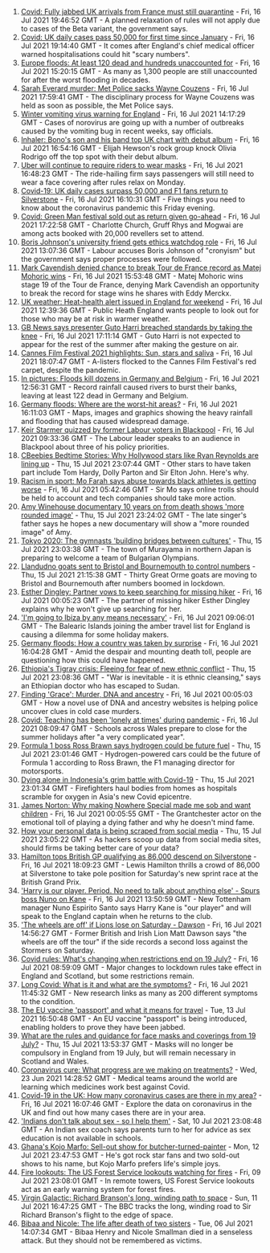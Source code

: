 1. [Covid: Fully jabbed UK arrivals from France must still quarantine](https://www.bbc.co.uk/news/uk-57869880) - Fri, 16 Jul 2021 19:46:52 GMT - A planned relaxation of rules will not apply due to cases of the Beta variant, the government says.
2. [Covid: UK daily cases pass 50,000 for first time since January](https://www.bbc.co.uk/news/uk-57867990) - Fri, 16 Jul 2021 19:14:40 GMT - It comes after England's chief medical officer warned hospitalisations could hit "scary numbers".
3. [Europe floods: At least 120 dead and hundreds unaccounted for](https://www.bbc.co.uk/news/world-europe-57858829) - Fri, 16 Jul 2021 15:20:15 GMT - As many as 1,300 people are still unaccounted for after the worst flooding in decades.
4. [Sarah Everard murder: Met Police sacks Wayne Couzens](https://www.bbc.co.uk/news/uk-england-london-57869528) - Fri, 16 Jul 2021 17:59:41 GMT - The disciplinary process for Wayne Couzens was held as soon as possible, the Met Police says.
5. [Winter vomiting virus warning for England](https://www.bbc.co.uk/news/health-57865112) - Fri, 16 Jul 2021 14:17:29 GMT - Cases of norovirus are going up with a number of outbreaks caused by the vomiting bug in recent weeks, say officials.
6. [Inhaler: Bono's son and his band top UK chart with debut album](https://www.bbc.co.uk/news/entertainment-arts-57864034) - Fri, 16 Jul 2021 16:54:16 GMT - Elijah Hewson's rock group knock Olivia Rodrigo off the top spot with their debut album.
7. [Uber will continue to require riders to wear masks](https://www.bbc.co.uk/news/business-57865707) - Fri, 16 Jul 2021 16:48:23 GMT - The ride-hailing firm says passengers will still need to wear a face covering after rules relax on Monday.
8. [Covid-19: UK daily cases surpass 50,000 and F1 fans return to Silverstone](https://www.bbc.co.uk/news/uk-57865573) - Fri, 16 Jul 2021 16:10:31 GMT - Five things you need to know about the coronavirus pandemic this Friday evening.
9. [Covid: Green Man festival sold out as return given go-ahead](https://www.bbc.co.uk/news/uk-wales-57823405) - Fri, 16 Jul 2021 17:22:58 GMT - Charlotte Church, Gruff Rhys and Mogwai are among acts booked with 20,000 revellers set to attend.
10. [Boris Johnson's university friend gets ethics watchdog role](https://www.bbc.co.uk/news/uk-politics-57860969) - Fri, 16 Jul 2021 13:07:36 GMT - Labour accuses Boris Johnson of "cronyism" but the government says proper processes were followed.
11. [Mark Cavendish denied chance to break Tour de France record as Matej Mohoric wins](https://www.bbc.co.uk/sport/cycling/57855534) - Fri, 16 Jul 2021 15:53:48 GMT - Matej Mohoric wins stage 19 of the Tour de France, denying Mark Cavendish an opportunity to break the record for stage wins he shares with Eddy Merckx.
12. [UK weather: Heat-health alert issued in England for weekend](https://www.bbc.co.uk/news/uk-57858950) - Fri, 16 Jul 2021 12:39:36 GMT - Public Heath England wants people to look out for those who may be at risk in warmer weather.
13. [GB News says presenter Guto Harri breached standards by taking the knee](https://www.bbc.co.uk/news/entertainment-arts-57862332) - Fri, 16 Jul 2021 17:11:14 GMT - Guto Harri is not expected to appear for the rest of the summer after making the gesture on air.
14. [Cannes Film Festival 2021 highlights: Sun, stars and saliva](https://www.bbc.co.uk/news/entertainment-arts-57864015) - Fri, 16 Jul 2021 18:07:47 GMT - A-listers flocked to the Cannes Film Festival's red carpet, despite the pandemic.
15. [In pictures: Floods kill dozens in Germany and Belgium](https://www.bbc.co.uk/news/world-europe-57858826) - Fri, 16 Jul 2021 12:56:31 GMT - Record rainfall caused rivers to burst their banks, leaving at least 122 dead in Germany and Belgium.
16. [Germany floods: Where are the worst-hit areas?](https://www.bbc.co.uk/news/world-europe-57862894) - Fri, 16 Jul 2021 16:11:03 GMT - Maps, images and graphics showing the heavy rainfall and flooding that has caused widespread damage.
17. [Keir Starmer quizzed by former Labour voters in Blackpool](https://www.bbc.co.uk/news/uk-politics-57849730) - Fri, 16 Jul 2021 09:33:36 GMT - The Labour leader speaks to an audience in Blackpool about three of his policy priorities.
18. [CBeebies Bedtime Stories: Why Hollywood stars like Ryan Reynolds are lining up](https://www.bbc.co.uk/news/entertainment-arts-57827931) - Thu, 15 Jul 2021 23:07:44 GMT - Other stars to have taken part include Tom Hardy, Dolly Parton and Sir Elton John. Here's why.
19. [Racism in sport: Mo Farah says abuse towards black athletes is getting worse](https://www.bbc.co.uk/news/uk-57857993) - Fri, 16 Jul 2021 05:42:46 GMT - Sir Mo says online trolls should be held to account and tech companies should take more action.
20. [Amy Winehouse documentary 10 years on from death shows 'more rounded image'](https://www.bbc.co.uk/news/entertainment-arts-57850132) - Thu, 15 Jul 2021 23:24:02 GMT - The late singer's father says he hopes a new documentary will show a "more rounded image" of Amy.
21. [Tokyo 2020: The gymnasts 'building bridges between cultures'](https://www.bbc.co.uk/news/world-asia-57839224) - Thu, 15 Jul 2021 23:03:38 GMT - The town of Murayama in northern Japan is preparing to welcome a team of Bulgarian Olympians.
22. [Llandudno goats sent to Bristol and Bournemouth to control numbers](https://www.bbc.co.uk/news/uk-wales-57849393) - Thu, 15 Jul 2021 21:15:38 GMT - Thirty Great Orme goats are moving to Bristol and Bournemouth after numbers boomed in lockdown.
23. [Esther Dingley: Partner vows to keep searching for missing hiker](https://www.bbc.co.uk/news/uk-england-tyne-57818035) - Fri, 16 Jul 2021 00:05:23 GMT - The partner of missing hiker Esther Dingley explains why he won't give up searching for her.
24. ['I'm going to Ibiza by any means necessary'](https://www.bbc.co.uk/news/newsbeat-57856616) - Fri, 16 Jul 2021 09:06:01 GMT - The Balearic Islands joining the amber travel list for England is causing a dilemma for some holiday makers.
25. [Germany floods: How a country was taken by surprise](https://www.bbc.co.uk/news/world-europe-57867773) - Fri, 16 Jul 2021 16:04:28 GMT - Amid the despair and mounting death toll, people are questioning how this could have happened.
26. [Ethiopia's Tigray crisis: Fleeing for fear of new ethnic conflict](https://www.bbc.co.uk/news/world-africa-57818673) - Thu, 15 Jul 2021 23:08:36 GMT - "War is inevitable - it is ethnic cleansing," says an Ethiopian doctor who has escaped to Sudan.
27. [Finding 'Grace': Murder, DNA and ancestry](https://www.bbc.co.uk/news/technology-57801794) - Fri, 16 Jul 2021 00:05:03 GMT - How a novel use of DNA and ancestry websites is helping police uncover clues in cold case murders.
28. [Covid: Teaching has been 'lonely at times' during pandemic](https://www.bbc.co.uk/news/uk-wales-57852713) - Fri, 16 Jul 2021 08:09:47 GMT - Schools across Wales prepare to close for the summer holidays after "a very complicated year".
29. [Formula 1 boss Ross Brawn says hydrogen could be future fuel](https://www.bbc.co.uk/sport/formula1/57842205) - Thu, 15 Jul 2021 23:01:46 GMT - Hydrogen-powered cars could be the future of Formula 1 according to Ross Brawn, the F1 managing director for motorsports.
30. [Dying alone in Indonesia's grim battle with Covid-19](https://www.bbc.co.uk/news/world-asia-57830770) - Thu, 15 Jul 2021 23:01:34 GMT - Firefighters haul bodies from homes as hospitals scramble for oxygen in Asia's new Covid epicentre.
31. [James Norton: Why making Nowhere Special made me sob and want children](https://www.bbc.co.uk/news/entertainment-arts-57769056) - Fri, 16 Jul 2021 00:05:55 GMT - The Grantchester actor on the emotional toll of playing a dying father and why he doesn't mind fame.
32. [How your personal data is being scraped from social media](https://www.bbc.co.uk/news/business-57841239) - Thu, 15 Jul 2021 23:05:22 GMT - As hackers scoop up data from social media sites, should firms be taking better care of your data?
33. [Hamilton tops British GP qualifying as 86,000 descend on Silverstone](https://www.bbc.co.uk/sport/formula1/57869578) - Fri, 16 Jul 2021 18:09:23 GMT - Lewis Hamilton thrills a crowd of 86,000 at Silverstone to take pole position for Saturday's new sprint race at the British Grand Prix.
34. ['Harry is our player. Period. No need to talk about anything else' - Spurs boss Nuno on Kane](https://www.bbc.co.uk/sport/football/57866085) - Fri, 16 Jul 2021 13:50:59 GMT - New Tottenham manager Nuno Espirito Santo says Harry Kane is "our player" and will speak to the England captain when he returns to the club.
35. ['The wheels are off' if Lions lose on Saturday - Dawson](https://www.bbc.co.uk/sport/rugby-union/57865603) - Fri, 16 Jul 2021 14:56:27 GMT - Former British and Irish Lion Matt Dawson says "the wheels are off the tour" if the side records a second loss against the Stormers on Saturday.
36. [Covid rules: What's changing when restrictions end on 19 July?](https://www.bbc.co.uk/news/explainers-52530518) - Fri, 16 Jul 2021 08:59:09 GMT - Major changes to lockdown rules take effect in England and Scotland, but some restrictions remain.
37. [Long Covid: What is it and what are the symptoms?](https://www.bbc.co.uk/news/health-57833394) - Fri, 16 Jul 2021 11:45:32 GMT - New research links as many as 200 different symptoms to the condition.
38. [The EU vaccine 'passport' and what it means for travel](https://www.bbc.co.uk/news/explainers-57665765) - Tue, 13 Jul 2021 16:50:48 GMT - An EU vaccine "passport" is being introduced, enabling holders to prove they have been jabbed.
39. [What are the rules and guidance for face masks and coverings from 19 July?](https://www.bbc.co.uk/news/health-51205344) - Thu, 15 Jul 2021 13:53:37 GMT - Masks will no longer be compulsory in England from 19 July, but will remain necessary in Scotland and Wales.
40. [Coronavirus cure: What progress are we making on treatments?](https://www.bbc.co.uk/news/health-52354520) - Wed, 23 Jun 2021 14:28:52 GMT - Medical teams around the world are learning which medicines work best against Covid.
41. [Covid-19 in the UK: How many coronavirus cases are there in my area?](https://www.bbc.co.uk/news/uk-51768274) - Fri, 16 Jul 2021 16:07:46 GMT - Explore the data on coronavirus in the UK and find out how many cases there are in your area.
42. ['Indians don't talk about sex - so I help them'](https://www.bbc.co.uk/news/stories-56838660) - Sat, 10 Jul 2021 23:08:48 GMT - An Indian sex coach says parents turn to her for advice as sex education is not available in schools.
43. [Ghana's Kojo Marfo: Sell-out show for butcher-turned-painter](https://www.bbc.co.uk/news/world-africa-57553149) - Mon, 12 Jul 2021 23:47:53 GMT - He's got rock star fans and two sold-out shows to his name, but Kojo Marfo prefers life's simple joys.
44. [Fire lookouts: The US Forest Service lookouts watching for fires](https://www.bbc.co.uk/news/world-us-canada-57626403) - Fri, 09 Jul 2021 23:08:01 GMT - In remote towers, US Forest Service lookouts act as an early warning system for forest fires.
45. [Virgin Galactic: Richard Branson's long, winding path to space](https://www.bbc.co.uk/news/science-environment-57798167) - Sun, 11 Jul 2021 16:47:25 GMT - The BBC tracks the long, winding road to Sir Richard Branson's flight to the edge of space.
46. [Bibaa and Nicole: The life after death of two sisters](https://www.bbc.co.uk/news/uk-england-london-57679755) - Tue, 06 Jul 2021 14:07:34 GMT - Bibaa Henry and Nicole Smallman died in a senseless attack. But they should not be remembered as victims.
